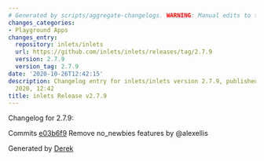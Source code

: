 ```yaml
---
# Generated by scripts/aggregate-changelogs. WARNING: Manual edits to this files will be overwritten.
changes_categories:
- Playground Apps
changes_entry:
  repository: inlets/inlets
  url: https://github.com/inlets/inlets/releases/tag/2.7.9
  version: 2.7.9
  version_tag: 2.7.9
date: '2020-10-26T12:42:15'
description: Changelog entry for inlets/inlets version 2.7.9, published on 26 October
  2020, 12:42
title: inlets Release v2.7.9
---
```


Changelog for 2.7.9:

Commits
[e03b6f9](https://github.com/inlets/inlets/commit/e03b6f9b8d004429035c45b4831fdc6ccf995dc8) Remove no_newbies features by @alexellis

Generated by [Derek](https://github.com/alexellis/derek/)

